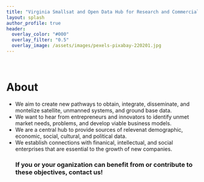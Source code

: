 ```yaml
---
title: "Virginia Smallsat and Open Data Hub for Research and Commercialization"
layout: splash
author_profile: true
header:
  overlay_color: "#000"
  overlay_filter: "0.5"
  overlay_image: /assets/images/pexels-pixabay-220201.jpg
---
```


<br>
<h1>About</h1>
<ul>
 <li>We aim to create new pathways to obtain, integrate, disseminate, and montelize satellite, unmanned systems, and ground base data.</li>
 <li>We want to hear from entrepreneurs and innovators to identify unmet market needs, problems, and develop viable business models.</li>
 <li>We are a central hub to provide sources of relevenat demographic, economic, social, cultural, and political data.</li>
 <li>We establish connections with finanical, intellectual, and social enterprises that are essential to the growth of new companies.</li>

 <h3>If you or your oganization can benefit from or contribute to these objectives, contact us!</h3> 
